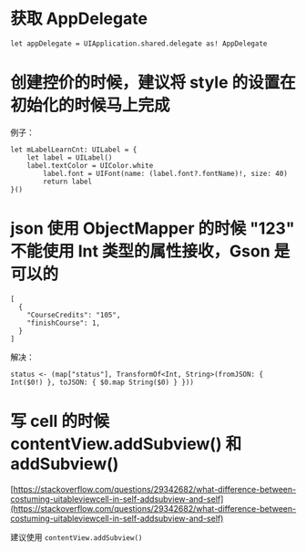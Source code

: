 



# 获取 AppDelegate

```
let appDelegate = UIApplication.shared.delegate as! AppDelegate
```



# 创建控价的时候，建议将 style 的设置在初始化的时候马上完成

例子：

```
let mLabelLearnCnt: UILabel = {
	let label = UILabel()
    label.textColor = UIColor.white
        label.font = UIFont(name: (label.font?.fontName)!, size: 40)
        return label
}()
```

# json 使用 ObjectMapper 的时候 "123"	 不能使用 Int 类型的属性接收，Gson 是可以的

```
[
  {
    "CourseCredits": "105",
    "finishCourse": 1,
  }
]
```

解决：

```
status <- (map["status"], TransformOf<Int, String>(fromJSON: { Int($0!) }, toJSON: { $0.map String($0) } }))
```

# 写 cell 的时候 contentView.addSubview() 和 addSubview() 

[https://stackoverflow.com/questions/29342682/what-difference-between-costuming-uitableviewcell-in-self-addsubview-and-self](https://stackoverflow.com/questions/29342682/what-difference-between-costuming-uitableviewcell-in-self-addsubview-and-self)

建议使用 `contentView.addSubview()`

